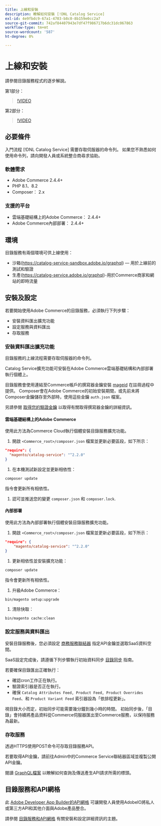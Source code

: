 ```yaml
---
title: 上線和安裝
description: 瞭解如何安裝 [!DNL Catalog Service]
exl-id: 4e9fbdc9-67a1-4703-b8c0-8b159e0cc2a7
source-git-commit: 742af84407943e7df47f986717b6dc31dc067863
workflow-type: tm+mt
source-wordcount: '587'
ht-degree: 0%

---
```


# 上線和安裝

請參閱目錄服務程式的逐步解說。

第1部分：

>[!VIDEO](https://video.tv.adobe.com/v/3415599)

第2部分：

>[!VIDEO](https://video.tv.adobe.com/v/3415600)

## 必要條件

入門流程 [!DNL Catalog Service] 需要存取伺服器的命令列。 如果您不熟悉如何使用命令列，請向開發人員或系統整合商尋求協助。

### 軟體需求

- Adobe Commerce 2.4.4+
- PHP 8.1、8.2
- Composer： 2.x

### 支援的平台

- 雲端基礎結構上的Adobe Commerce： 2.4.4+
- Adobe Commerce內部部署： 2.4.4+

## 環境

目錄服務有兩個環境可供上線使用：

- 沙箱(https://catalog-service-sandbox.adobe.io/graphql) — 用於上線前的測試和驗證
- 生產(https://catalog-service.adobe.io/graphql)-用於Commerce商家和網站的即時流量

## 安裝及設定

若要開始使用Adobe Commerce的目錄服務，必須執行下列步驟：

- 安裝資料匯出擴充功能
- 設定服務與資料匯出
- 存取服務

### 安裝資料匯出擴充功能

目錄服務的上線流程需要存取伺服器的命令列。

Catalog Service擴充功能可安裝在Adobe Commerce雲端基礎結構和內部部署執行個體上。

目錄服務會使用連結至Commerce帳戶的撰寫器金鑰安裝 [mageid](https://developer.adobe.com/commerce/marketplace/guides/sellers/profile-personal/#field-descriptions) 在註冊過程中提供。 Composer會在Adobe Commerce的初始安裝期間，或先前未將Composer金鑰儲存至外部時，使用這些金鑰 `auth.json` 檔案。

另請參閱 [取得您的驗證金鑰](https://experienceleague.adobe.com/docs/commerce-operations/installation-guide/prerequisites/authentication-keys.html) 以取得有關取得撰寫器金鑰的詳細資訊。

#### 雲端基礎結構上的Adobe Commerce

使用此方法為Commerce Cloud執行個體安裝目錄服務擴充功能。

1. 開啟 `<Commerce_root>/composer.json` 檔案並更新必要區段，如下所示：

```json
"require": {
  "magento/catalog-service": "^2.2.0"
}
```

1. 在本機測試新設定並更新相依性：

```bash
composer update
```

指令會更新所有相依性。

1. 認可並推送您的變更 `composer.json` 和 `composer.lock`.

#### 內部部署

使用此方法為內部部署執行個體安裝目錄服務擴充功能。

1. 開啟 `<Commerce_root>/composer.json` 檔案並更新必要區段，如下所示：

```json
"require": {
    "magento/catalog-service": "^2.2.0"
}
```

1. 更新相依性並安裝擴充功能：

```bash
composer update
```

指令會更新所有相依性。

1. 升級Adobe Commerce：

```bash
bin/magento setup:upgrade
```

1. 清除快取：

```bash
bin/magento cache:clean
```

### 設定服務與資料匯出

安裝目錄服務後，您必須設定 [商務服務聯結器](https://experienceleague.adobe.com/docs/commerce-merchant-services/user-guides/integration-services/saas.html#apikey) 指定API金鑰並選取SaaS資料空間。

SaaS設定完成後，請遵循下列步驟執行初始資料同步 [目錄同步](https://experienceleague.adobe.com/docs/commerce-merchant-services/user-guides/data-services/catalog-sync.html) 指南。

若要確保目錄匯出正確執行：

- 確認cron工作正在執行。
- 驗證索引器是否正在執行。
- 確保 `Catalog Attributes Feed, Product Feed, Product Overrides Feed`、和 `Product Variant Feed` 索引器設為「依排程更新」。

視目錄大小而定，初始同步可能需要幾分鐘到幾小時的時間。 初始同步後，「目錄」會持續將產品資料從Commerce伺服器匯出至Commerce服務，以保持服務為最新。

### 存取服務

透過HTTPS使用POST命令可存取目錄服務API。

若要取得API金鑰，請前往Admin中的Commerce Service聯結器區域並複製公開API金鑰。

閱讀 [GraphQL檔案](https://developer.adobe.com/commerce/webapi/graphql/) 以瞭解如何查詢及傳送產生API請求所需的標頭。

## 目錄服務和API網格

此 [Adobe Developer App Builder的API網格](https://developer.adobe.com/graphql-mesh-gateway/gateway/overview/) 可讓開發人員使用AdobeIO將私人或第三方API和其他介面與Adobe產品整合。

請參閱  [目錄服務和API網格](mesh.md) 有關安裝和設定詳細資訊的主題。
